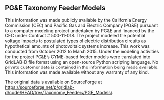 PG&E Taxonomy Feeder Models
---------------------------

This information was made publicly available by the California Energy Commission (CEC) and Pacific Gas and Electric Company (PG&E) pursuant to a computer modeling project undertaken by PG&E and financed by the CEC under Contract # 500-11-018.  The project modeled the potential voltage impacts to postulated types of electric distribution circuits as hypothetical amounts of photovoltaic systems increase.  This work was conducted from October 2012 to March 2015.   Under the modeling activities for the project PG&E’s CYME-based feeder models were translated into GridLAB-D file format using an open-source Python scripting language.  No private customer data is contained in the information being made available.  This information was made available without any warranty of any kind.

The original data is available on SourceForge at https://sourceforge.net/p/gridlab-d/code/HEAD/tree/Taxonomy_Feeders/PGE_Models/.  

